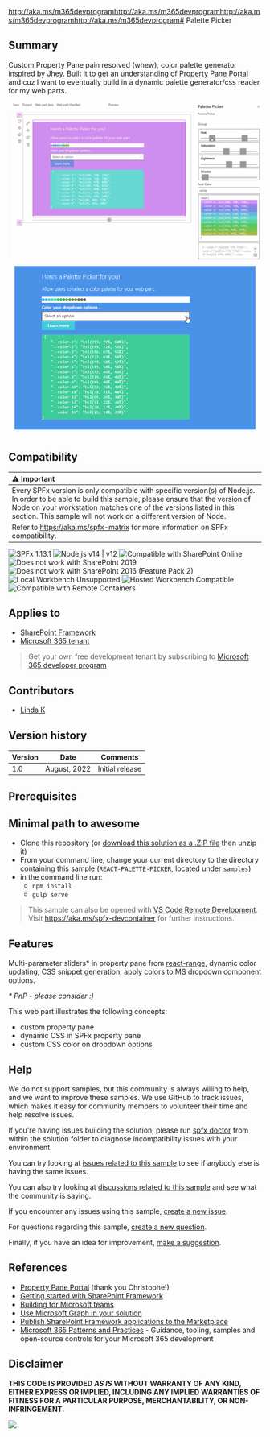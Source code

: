 http://aka.ms/m365devprogramhttp://aka.ms/m365devprogramhttp://aka.ms/m365devprogramhttp://aka.ms/m365devprogram# Palette Picker

## Summary

Custom Property Pane pain resolved (whew), color palette generator inspired by [Jhey](https://codepen.io/jh3y/pen/rNjbmBQ?editors=0011).
Built it to get an understanding of [Property Pane Portal](https://www.npmjs.com/package/property-pane-portal) and cuz I want to eventually build in a dynamic palette generator/css reader for my web parts.

![property pane view](./assets/palettePickerWebPart.gif)
![after save and refresh](./assets/palettePickerWebPartAfterSaveAndRefresh.gif)

## Compatibility

| :warning: Important          |
|:---------------------------|
| Every SPFx version is only compatible with specific version(s) of Node.js. In order to be able to build this sample, please ensure that the version of Node on your workstation matches one of the versions listed in this section. This sample will not work on a different version of Node.|
|Refer to <https://aka.ms/spfx-matrix> for more information on SPFx compatibility.   |

![SPFx 1.13.1](https://img.shields.io/badge/SPFx-1.13.1-green.svg)
![Node.js v14 | v12](https://img.shields.io/badge/Node.js-v14%20%7C%20v12-green.svg)
![Compatible with SharePoint Online](https://img.shields.io/badge/SharePoint%20Online-Compatible-green.svg)
![Does not work with SharePoint 2019](https://img.shields.io/badge/SharePoint%20Server%202019-Incompatible-red.svg "SharePoint Server 2019 requires SPFx 1.4.1 or lower")
![Does not work with SharePoint 2016 (Feature Pack 2)](https://img.shields.io/badge/SharePoint%20Server%202016%20(Feature%20Pack%202)-Incompatible-red.svg "SharePoint Server 2016 Feature Pack 2 requires SPFx 1.1")
![Local Workbench Unsupported](https://img.shields.io/badge/Local%20Workbench-Unsupported-red.svg "Local workbench is no longer available as of SPFx 1.13 and above")
![Hosted Workbench Compatible](https://img.shields.io/badge/Hosted%20Workbench-Compatible-green.svg)
![Compatible with Remote Containers](https://img.shields.io/badge/Remote%20Containers-Compatible-green.svg)

## Applies to

* [SharePoint Framework](https://learn.microsoft.com/sharepoint/dev/spfx/sharepoint-framework-overview)
* [Microsoft 365 tenant](https://learn.microsoft.com/sharepoint/dev/spfx/set-up-your-development-environment)

> Get your own free development tenant by subscribing to [Microsoft 365 developer program](http://aka.ms/m365devprogram)

## Contributors

* [Linda K](https://github.com/flowerbot)


## Version history

Version|Date|Comments
-------|----|--------
1.0|August, 2022|Initial release


## Prerequisites

<!--
Any special pre-requisites? Include any lists, permissions, offerings to the demo gods, or whatever else needs to be done for this web part to work.

Please describe the steps to configure the pre-requisites. Feel free to add screen shots, but make sure that there is a text description of the steps to perform.
 
-->

## Minimal path to awesome


* Clone this repository (or [download this solution as a .ZIP file](https://pnp.github.io/download-partial/?url=https://github.com/pnp/sp-dev-fx-webparts/tree/main/samples/REACT-PALETTE-PICKER) then unzip it)
* From your command line, change your current directory to the directory containing this sample (`REACT-PALETTE-PICKER`, located under `samples`)
* in the command line run:
  * `npm install`
  * `gulp serve`

> This sample can also be opened with [VS Code Remote Development](https://code.visualstudio.com/docs/remote/remote-overview). Visit <https://aka.ms/spfx-devcontainer> for further instructions.


## Features

Multi-parameter sliders* in property pane from [react-range](https://www.npmjs.com/package/react-range), dynamic color updating, CSS snippet generation, apply colors to MS dropdown component options.  

 *\* PnP - please consider :)*

This web part illustrates the following concepts:

* custom property pane
* dynamic CSS in SPFx property pane
* custom CSS color on dropdown options

## Help

We do not support samples, but this community is always willing to help, and we want to improve these samples. We use GitHub to track issues, which makes it easy for  community members to volunteer their time and help resolve issues.

If you're having issues building the solution, please run [spfx doctor](https://pnp.github.io/cli-microsoft365/cmd/spfx/spfx-doctor/) from within the solution folder to diagnose incompatibility issues with your environment.

You can try looking at [issues related to this sample](https://github.com/pnp/sp-dev-fx-webparts/issues?q=label%3A%22sample%3A%20REACT-PALETTE-PICKER%22) to see if anybody else is having the same issues.

You can also try looking at [discussions related to this sample](https://github.com/pnp/sp-dev-fx-webparts/discussions?discussions_q=REACT-PALETTE-PICKER) and see what the community is saying.

If you encounter any issues using this sample, [create a new issue](https://github.com/pnp/sp-dev-fx-webparts/issues/new?assignees=&labels=Needs%3A+Triage+%3Amag%3A%2Ctype%3Abug-suspected%2Csample%3A%20REACT-PALETTE-PICKER&template=bug-report.yml&sample=REACT-PALETTE-PICKER&authors=@flowerbot&title=REACT-PALETTE-PICKER%20-%20).

For questions regarding this sample, [create a new question](https://github.com/pnp/sp-dev-fx-webparts/issues/new?assignees=&labels=Needs%3A+Triage+%3Amag%3A%2Ctype%3Aquestion%2Csample%3A%20REACT-PALETTE-PICKER&template=question.yml&sample=REACT-PALETTE-PICKER&authors=@flowerbot&title=REACT-PALETTE-PICKER%20-%20).

Finally, if you have an idea for improvement, [make a suggestion](https://github.com/pnp/sp-dev-fx-webparts/issues/new?assignees=&labels=Needs%3A+Triage+%3Amag%3A%2Ctype%3Aenhancement%2Csample%3A%20REACT-PALETTE-PICKER&template=suggestion.yml&sample=REACT-PALETTE-PICKER&authors=@flowerbot&title=REACT-PALETTE-PICKER%20-%20).

## References

* [Property Pane Portal](https://blog.pathtosharepoint.com/2021/07/29/introducing-the-property-pane-portal/) (thank you Christophe!)
* [Getting started with SharePoint Framework](https://learn.microsoft.com/sharepoint/dev/spfx/set-up-your-developer-tenant)
* [Building for Microsoft teams](https://learn.microsoft.com/sharepoint/dev/spfx/build-for-teams-overview)
* [Use Microsoft Graph in your solution](https://learn.microsoft.com/sharepoint/dev/spfx/web-parts/get-started/using-microsoft-graph-apis)
* [Publish SharePoint Framework applications to the Marketplace](https://learn.microsoft.com/sharepoint/dev/spfx/publish-to-marketplace-overview)
* [Microsoft 365 Patterns and Practices](https://aka.ms/m365pnp) - Guidance, tooling, samples and open-source controls for your Microsoft 365 development

## Disclaimer

**THIS CODE IS PROVIDED *AS IS* WITHOUT WARRANTY OF ANY KIND, EITHER EXPRESS OR IMPLIED, INCLUDING ANY IMPLIED WARRANTIES OF FITNESS FOR A PARTICULAR PURPOSE, MERCHANTABILITY, OR NON-INFRINGEMENT.**

<img src="https://pnptelemetry.azurewebsites.net/sp-dev-fx-webparts/samples/REACT-PALETTE-PICKER" />
